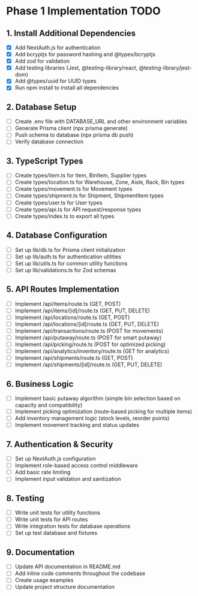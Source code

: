 # Phase 1 Implementation TODO

## 1. Install Additional Dependencies
- [x] Add NextAuth.js for authentication
- [x] Add bcryptjs for password hashing and @types/bcryptjs
- [x] Add zod for validation
- [x] Add testing libraries (Jest, @testing-library/react, @testing-library/jest-dom)
- [x] Add @types/uuid for UUID types
- [x] Run npm install to install all dependencies

## 2. Database Setup
- [ ] Create .env file with DATABASE_URL and other environment variables
- [ ] Generate Prisma client (npx prisma generate)
- [ ] Push schema to database (npx prisma db push)
- [ ] Verify database connection

## 3. TypeScript Types
- [ ] Create types/item.ts for Item, BinItem, Supplier types
- [ ] Create types/location.ts for Warehouse, Zone, Aisle, Rack, Bin types
- [ ] Create types/movement.ts for Movement types
- [ ] Create types/shipment.ts for Shipment, ShipmentItem types
- [ ] Create types/user.ts for User types
- [ ] Create types/api.ts for API request/response types
- [ ] Create types/index.ts to export all types

## 4. Database Configuration
- [ ] Set up lib/db.ts for Prisma client initialization
- [ ] Set up lib/auth.ts for authentication utilities
- [ ] Set up lib/utils.ts for common utility functions
- [ ] Set up lib/validations.ts for Zod schemas

## 5. API Routes Implementation
- [ ] Implement /api/items/route.ts (GET, POST)
- [ ] Implement /api/items/[id]/route.ts (GET, PUT, DELETE)
- [ ] Implement /api/locations/route.ts (GET, POST)
- [ ] Implement /api/locations/[id]/route.ts (GET, PUT, DELETE)
- [ ] Implement /api/transactions/route.ts (POST for movements)
- [ ] Implement /api/putaway/route.ts (POST for smart putaway)
- [ ] Implement /api/picking/route.ts (POST for optimized picking)
- [ ] Implement /api/analytics/inventory/route.ts (GET for analytics)
- [ ] Implement /api/shipments/route.ts (GET, POST)
- [ ] Implement /api/shipments/[id]/route.ts (GET, PUT, DELETE)

## 6. Business Logic
- [ ] Implement basic putaway algorithm (simple bin selection based on capacity and compatibility)
- [ ] Implement picking optimization (route-based picking for multiple items)
- [ ] Add inventory management logic (stock levels, reorder points)
- [ ] Implement movement tracking and status updates

## 7. Authentication & Security
- [ ] Set up NextAuth.js configuration
- [ ] Implement role-based access control middleware
- [ ] Add basic rate limiting
- [ ] Implement input validation and sanitization

## 8. Testing
- [ ] Write unit tests for utility functions
- [ ] Write unit tests for API routes
- [ ] Write integration tests for database operations
- [ ] Set up test database and fixtures

## 9. Documentation
- [ ] Update API documentation in README.md
- [ ] Add inline code comments throughout the codebase
- [ ] Create usage examples
- [ ] Update project structure documentation
